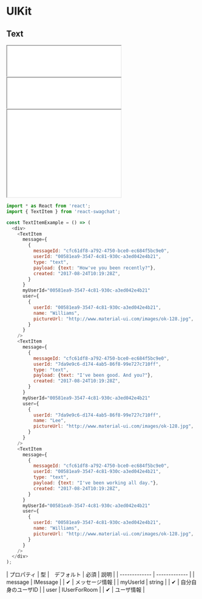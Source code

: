 # UIKit

## Text

<iframe class="code" src="../../../../../uikit-sample/AddonMessage/Text/menu.html" height="80"></iframe>
<iframe class="code" src="../../../../../uikit-sample/AddonMessage/Text/interaction.html" height="80"></iframe>
<iframe class="code" src="../../../../../uikit-sample/AddonMessage/Text/item.html" height="230"></iframe>

```js
import * as React from 'react';
import { TextItem } from 'react-swagchat';

const TextItemExample = () => (
  <div>
    <TextItem
      message={
        {
          messageId: "cfc61df8-a792-4750-bce0-ec684f5bc9e0",
          userId: "00581ea9-3547-4c81-930c-a3ed042e4b21",
          type: "text",
          payload: {text: "How've you been recently?"},
          created: "2017-08-24T10:19:28Z",
        }
      }
      myUserId="00581ea9-3547-4c81-930c-a3ed042e4b21"
      user={
        {
          userId: "00581ea9-3547-4c81-930c-a3ed042e4b21",
          name: "Williams",
          pictureUrl: "http://www.material-ui.com/images/ok-128.jpg",
        }
      }
    />
    <TextItem
      message={
        {
          messageId: "cfc61df8-a792-4750-bce0-ec684f5bc9e0",
          userId: "7da9e9c6-d174-4ab5-86f8-99e727c710ff",
          type: "text",
          payload: {text: "I've been good. And you?"},
          created: "2017-08-24T10:19:28Z",
        }
      }
      myUserId="00581ea9-3547-4c81-930c-a3ed042e4b21"
      user={
        {
          userId: "7da9e9c6-d174-4ab5-86f8-99e727c710ff",
          name: "Lee",
          pictureUrl: "http://www.material-ui.com/images/ok-128.jpg",
        }
      }
    />
    <TextItem
      message={
        {
          messageId: "cfc61df8-a792-4750-bce0-ec684f5bc9e0",
          userId: "00581ea9-3547-4c81-930c-a3ed042e4b21",
          type: "text",
          payload: {text: "I've been working all day."},
          created: "2017-08-24T10:19:28Z",
        }
      }
      myUserId="00581ea9-3547-4c81-930c-a3ed042e4b21"
      user={
        {
          userId: "00581ea9-3547-4c81-930c-a3ed042e4b21",
          name: "Williams",
          pictureUrl: "http://www.material-ui.com/images/ok-128.jpg",
        }
      }
    />
  </div>
);
```

| プロパティ | 型 |　デフォルト | 必須 | 説明 |
| ------------- | ------------- |
| message | IMessage |  | ✔ | メッセージ情報 |
| myUserId | string | | ✔ | 自分自身のユーザID |
| user | IUserForRoom | | ✔ | ユーザ情報 |
